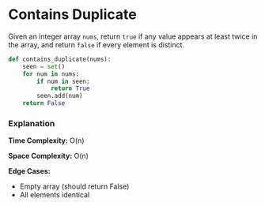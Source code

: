 # Contains Duplicate

Given an integer array `nums`, return `true` if any value appears at least twice in the array, and return `false` if every element is distinct.

```python
def contains_duplicate(nums):
    seen = set()
    for num in nums:
        if num in seen:
            return True
        seen.add(num)
    return False
```

### Explanation

**Time Complexity:** O(n)

**Space Complexity:** O(n)

**Edge Cases:**

- Empty array (should return False)
- All elements identical
